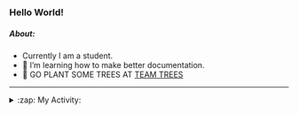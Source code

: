 ### Hello World!

##### About:
- Currently I am a student.
- 🌱 I’m learning how to make better documentation.
- 🌱 GO PLANT SOME TREES AT [TEAM TREES](https://teamtrees.org/)

---
<details>
  <summary>:zap: My Activity:</summary>
  
<!--START_SECTION:waka-->
![Code Time](http://img.shields.io/badge/Code%20Time-1%2C245%20hrs%2021%20mins-blue)

**I'm a Night 🦉** 

```text
🌞 Morning                2067 commits        ███░░░░░░░░░░░░░░░░░░░░░░   10.33 % 
🌆 Daytime                6690 commits        ████████░░░░░░░░░░░░░░░░░   33.43 % 
🌃 Evening                5765 commits        ███████░░░░░░░░░░░░░░░░░░   28.80 % 
🌙 Night                  5492 commits        ███████░░░░░░░░░░░░░░░░░░   27.44 % 
```
📅 **I'm Most Productive on Wednesday** 

```text
Monday                   2743 commits        ███░░░░░░░░░░░░░░░░░░░░░░   13.71 % 
Tuesday                  2735 commits        ███░░░░░░░░░░░░░░░░░░░░░░   13.67 % 
Wednesday                4723 commits        ██████░░░░░░░░░░░░░░░░░░░   23.60 % 
Thursday                 2637 commits        ███░░░░░░░░░░░░░░░░░░░░░░   13.18 % 
Friday                   2170 commits        ███░░░░░░░░░░░░░░░░░░░░░░   10.84 % 
Saturday                 1749 commits        ██░░░░░░░░░░░░░░░░░░░░░░░   08.74 % 
Sunday                   3257 commits        ████░░░░░░░░░░░░░░░░░░░░░   16.27 % 
```


📊 **This Week I Spent My Time On** 

```text
🔥 Editors: 
VS Code                  53 mins             ██████████████░░░░░░░░░░░   55.79 % 
IntelliJ                 42 mins             ███████████░░░░░░░░░░░░░░   44.21 % 

🐱‍💻 Projects: 
java-springboot-projects 42 mins             ███████████░░░░░░░░░░░░░░   44.21 % 
py-series                38 mins             ██████████░░░░░░░░░░░░░░░   39.56 % 
github-readme-youtube-car12 mins             ███░░░░░░░░░░░░░░░░░░░░░░   13.36 % 
vlsm-subnet              2 mins              █░░░░░░░░░░░░░░░░░░░░░░░░   02.87 % 
CSE224-Fundamentals-of-An0 secs              ░░░░░░░░░░░░░░░░░░░░░░░░░   00.01 % 
```


 Last Updated on 02/11/2023 14:12:00 UTC
<!--END_SECTION:waka-->
</details>
